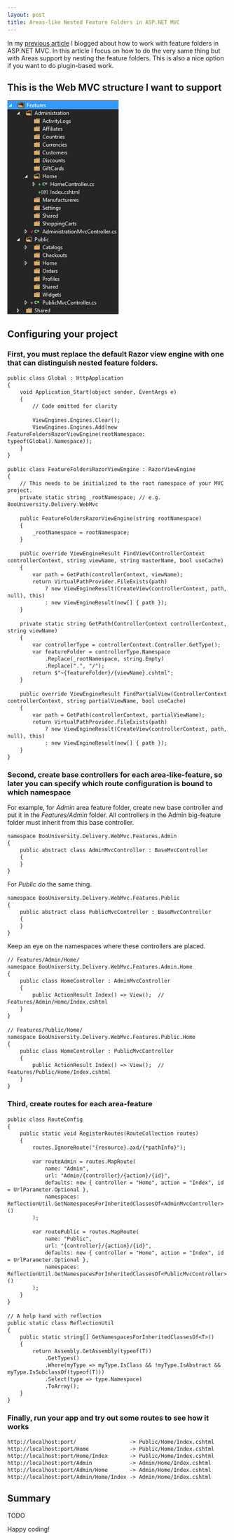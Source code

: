 ```yaml
---
layout: post
title: Areas-like Nested Feature Folders in ASP.NET MVC 
---
```


In my [previous article](/2016/05/feature-folders-structure-in-asp-net/) I blogged about how to work with feature folders in ASP.NET MVC. In this article I focus on how to do the very same thing but with Areas support by nesting the feature folders. This is also a nice option if you want to do plugin-based work. 

## This is the Web MVC structure I want to support

![Areas-like Nested Feature Folders in ASP.NET MVC](/images/2016-07-10-areas-like-nested-feature-folders-in-asp-net/image01.png)

## Configuring your project

### First, you must replace the default Razor view engine with one that can distinguish nested feature folders.

    public class Global : HttpApplication
    {
        void Application_Start(object sender, EventArgs e)
        {
            // Code omitted for clarity

            ViewEngines.Engines.Clear();
            ViewEngines.Engines.Add(new FeatureFoldersRazorViewEngine(rootNamespace: typeof(Global).Namespace));
        }
    }
    
    public class FeatureFoldersRazorViewEngine : RazorViewEngine
    {
        // This needs to be initialized to the root namespace of your MVC project.
        private static string _rootNamespace; // e.g. BooUniversity.Delivery.WebMvc

        public FeatureFoldersRazorViewEngine(string rootNamespace)
        {
            _rootNamespace = rootNamespace;
        }

        public override ViewEngineResult FindView(ControllerContext controllerContext, string viewName, string masterName, bool useCache)
        {
            var path = GetPath(controllerContext, viewName);
            return VirtualPathProvider.FileExists(path)
                ? new ViewEngineResult(CreateView(controllerContext, path, null), this)
                : new ViewEngineResult(new[] { path });
        }

        private static string GetPath(ControllerContext controllerContext, string viewName)
        {
            var controllerType = controllerContext.Controller.GetType();
            var featureFolder = controllerType.Namespace
                .Replace(_rootNamespace, string.Empty)
                .Replace(".", "/");
            return $"~{featureFolder}/{viewName}.cshtml";
        }

        public override ViewEngineResult FindPartialView(ControllerContext controllerContext, string partialViewName, bool useCache)
        {
            var path = GetPath(controllerContext, partialViewName);
            return VirtualPathProvider.FileExists(path)
                ? new ViewEngineResult(CreateView(controllerContext, path, null), this)
                : new ViewEngineResult(new[] { path });
        }
    }

### Second, create base controllers for each area-like-feature, so later you can specify which route configuration is bound to which namespace

For example, for *Admin* area feature folder, create new base controller and put it in the *Features/Admin* folder. All controllers in the Admin big-feature folder must inherit from this base controller.

    namespace BooUniversity.Delivery.WebMvc.Features.Admin
    {
        public abstract class AdminMvcController : BaseMvcController
        {
        }
    }

For *Public* do the same thing.

    namespace BooUniversity.Delivery.WebMvc.Features.Public
    {
        public abstract class PublicMvcController : BaseMvcController
        {
        }
    }

Keep an eye on the namespaces where these controllers are placed.

    // Features/Admin/Home/
    namespace BooUniversity.Delivery.WebMvc.Features.Admin.Home
    {
        public class HomeController : AdminMvcController
        {
            public ActionResult Index() => View();  // Features/Admin/Home/Index.cshtml
        }
    }

    // Features/Public/Home/
    namespace BooUniversity.Delivery.WebMvc.Features.Public.Home
    {
        public class HomeController : PublicMvcController
        {
            public ActionResult Index() => View();  // Features/Public/Home/Index.cshtml
        }
    }


### Third, create routes for each area-feature

    public class RouteConfig
    {
        public static void RegisterRoutes(RouteCollection routes)
        {
            routes.IgnoreRoute("{resource}.axd/{*pathInfo}");

            var routeAdmin = routes.MapRoute(
                name: "Admin",
                url: "Admin/{controller}/{action}/{id}",
                defaults: new { controller = "Home", action = "Index", id = UrlParameter.Optional },
                namespaces: ReflectionUtil.GetNamespacesForInheritedClassesOf<AdminMvcController>()
            );

            var routePublic = routes.MapRoute(
                name: "Public",
                url: "{controller}/{action}/{id}",
                defaults: new { controller = "Home", action = "Index", id = UrlParameter.Optional },
                namespaces: ReflectionUtil.GetNamespacesForInheritedClassesOf<PublicMvcController>()
            );
        }
    }

    // A help hand with reflection
    public static class ReflectionUtil
    {
        public static string[] GetNamespacesForInheritedClassesOf<T>()
        {
            return Assembly.GetAssembly(typeof(T))
                .GetTypes()
                .Where(myType => myType.IsClass && !myType.IsAbstract && myType.IsSubclassOf(typeof(T)))
                .Select(type => type.Namespace)
                .ToArray();
        }
    }

### Finally, run your app and try out some routes to see how it works

    http://localhost:port/                 -> Public/Home/Index.cshtml
    http://localhost:port/Home             -> Public/Home/Index.cshtml
    http://localhost:port/Home/Index       -> Public/Home/Index.cshtml
    http://localhost:port/Admin            -> Admin/Home/Index.cshtml
    http://localhost:port/Admin/Home       -> Admin/Home/Index.cshtml
    http://localhost:port/Admin/Home/Index -> Admin/Home/Index.cshtml

## Summary

TODO

Happy coding!  